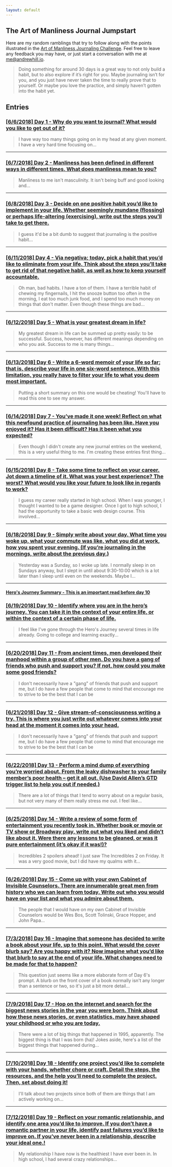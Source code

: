 ```yaml
---
layout: default
---
```


## The Art of Manliness Journal Jumpstart

Here are my random ramblings that try to follow along with the points illustrated in the [Art of Manliness Journaling Challenge](https://www.artofmanliness.com/articles/jumpstart-your-journaling-a-31-day-challenge/). Feel free to leave any feedback you may have, or just start a conversation with me at [me@andrewhill.io](mailto:me@andrewhill.io).

>Doing something for around 30 days is a great way to not only build a habit, but to also explore if it’s right for you. Maybe journaling isn’t for you, and you just have never taken the time to really prove that to yourself. Or maybe you love the practice, and simply haven’t gotten into the habit yet.

## Entries
### [[6/6/2018] Day 1 - Why do you want to journal? What would you like to get out of it?](./day-1)
> I have way too many things going on in my head at any given moment. I have a very hard time focusing on...

---

### [[6/7/2018] Day 2 - Manliness has been defined in different ways in different times. What does manliness mean to you?](./day-2)
> Manliness to me isn't masculinity. It isn't being buff and good looking and...

---

### [[6/8/2018] Day 3 - Decide on one positive habit you’d like to implement in your life. Whether seemingly mundane (flossing) or perhaps life-altering (exercising), write out the steps you’ll take to get there.](./day-3)
> I guess it'd be a bit dumb to suggest that journaling is the positive habit...

---

### [[6/11/2018] Day 4 - Via negativa; today, pick a habit that you’d like to eliminate from your life. Think about the steps you’ll take to get rid of that negative habit, as well as how to keep yourself accountable.](./day-4)
> Oh man, bad habits. I have a ton of them. I have a terrible habit of chewing my fingernails, I hit the snooze button too often in the morning, I eat too much junk food, and I spend too much money on things that don't matter. Even though these things are bad...

---

### [[6/12/2018] Day 5 - What is your greatest dream in life?](./day-5)
> My greatest dream in life can be summed up pretty easily: to be successful. Success, however, has different meanings depending on who you ask. Success to me is many things...

---

### [[6/13/2018] Day 6 - Write a 6-word memoir of your life so far; that is, describe your life in one six-word sentence. With this limitation, you really have to filter your life to what you deem most important.](./day-6)
> Putting a short summary on this one would be cheating! You'll have to read this one to see my answer.

---

### [[6/14/2018] Day 7 - You’ve made it one week! Reflect on what this newfound practice of journaling has been like. Have you enjoyed it? Has it been difficult? Has it been what you expected?](./day-7)
> Even though I didn't create any new journal entries on the weekend, this is a very useful thing to me. I'm creating these entries first thing...

---

### [[6/15/2018] Day 8 - Take some time to reflect on your career. Jot down a timeline of it. What was your best experience? The worst? What would you like your future to look like in regards to work?](./day-8)
> I guess my career really started in high school. When I was younger, I thought I wanted to be a game designer. Once I got to high school, I had the opportunity to take a basic web design course. This involved...

---

### [[6/18/2018] Day 9 - Simply write about your day. What time you woke up, what your commute was like, what you did at work, how you spent your evening. (If you’re journaling in the mornings, write about the previous day.)](./day-9)
> Yesterday was a Sunday, so I woke up late. I normally sleep in on Sundays anyway, but I slept in until about 9:30-10:00 which is a lot later than I sleep until even on the weekends. Maybe I...

---

#### [Hero's Journey Summary - This is an important read before day 10](./heros-journey-summary)

### [[6/19/2018] Day 10 - Identify where you are in the hero’s journey. You can take it in the context of your entire life, or within the context of a certain phase of life.](./day-10)
> I feel like I've gone through the Hero's Journey several times in life already. Going to college and learning exactly...

---

### [[6/20/2018] Day 11 - From ancient times, men developed their manhood within a group of other men. Do you have a gang of friends who push and support you? If not, how could you make some good friends?](./day-11)
> I don't necessarily have a "gang" of friends that push and support me, but I do have a few people that come to mind that encourage me to strive to be the best that I can be

---

### [[6/21/2018] Day 12 - Give stream-of-consciousness writing a try. This is where you just write out whatever comes into your head at the moment it comes into your head.](./day-12)
> I don't necessarily have a "gang" of friends that push and support me, but I do have a few people that come to mind that encourage me to strive to be the best that I can be

---

### [[6/22/2018] Day 13 - Perform a mind dump of everything you’re worried about. From the leaky dishwasher to your family member’s poor health – get it all out. (Use David Allen’s GTD trigger list to help you out if needed.)](./day-13)

> There are a lot of things that I tend to worry about on a regular basis, but not very many of them really stress me out. I feel like...

---

### [[6/25/2018] Day 14 - Write a review of some form of entertainment you recently took in. Whether book or movie or TV show or Broadway play, write out what you liked and didn’t like about it. Were there any lessons to be gleaned, or was it pure entertainment (it’s okay if it was!)?](./day-14)

> Incredibles 2 spoilers ahead! I just saw The Incredibles 2 on Friday. It was a very good movie, but I did have my qualms with it...

---

### [[6/26/2018] Day 15 - Come up with your own Cabinet of Invisible Counselors. There are innumerable great men from history who we can learn from today. Write out who you would have on your list and what you admire about them.](./day-15)
> The people that I would have on my own Cabinet of Invisible Counselors would be Wes Bos, Scott Tolinski, Grace Hopper, and John Papa...

---

### [[7/3/2018] Day 16 - Imagine that someone has decided to write a book about your life, up to this point. What would the cover blurb say? Are you happy with it? Now imagine what you’d like that blurb to say at the end of your life. What changes need to be made for that to happen?](./day-16)
> This question just seems like a more elaborate form of Day 6's prompt. A blurb on the front cover of a book normally isn't any longer than a sentence or two, so it's just a bit more detail...

---

### [[7/9/2018] Day 17 - Hop on the internet and search for the biggest news stories in the year you were born. Think about how these news stories, or even statistics, may have shaped your childhood or who you are today.](./day-17)
> There were a lot of big things that happened in 1995, apparently. The biggest thing is that I was born (ha)! Jokes aside, here's a list of the biggest things that happened during...

---

### [[7/10/2018] Day 18 - Identify one project you’d like to complete with your hands, whether chore or craft. Detail the steps, the resources, and the help you’ll need to complete the project. Then, set about doing it!](./day-18)
> I'll talk about two projects since both of them are things that I am actively working on...

---

### [[7/12/2018] Day 19 - Reflect on your romantic relationship, and identify one area you’d like to improve. If you don’t have a romantic partner in your life, identify past failures you’d like to improve on. If you’ve never been in a relationship, describe your ideal one.!](./day-19)
> My relationship I have now is the healthiest I have ever been in. In high school, I had several crazy relationships...